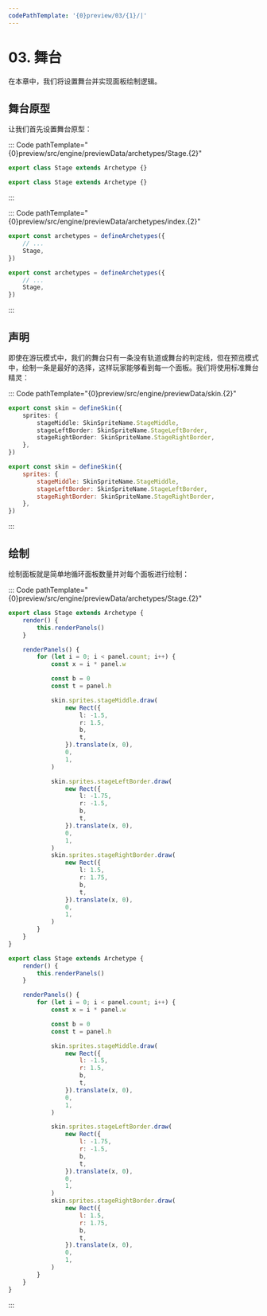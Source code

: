 ```yaml
---
codePathTemplate: '{0}preview/03/{1}/|'
---
```


# 03. 舞台

在本章中，我们将设置舞台并实现面板绘制逻辑。

## 舞台原型

让我们首先设置舞台原型：

::: Code pathTemplate="{0}preview/src/engine/previewData/archetypes/Stage.{2}"

```ts
export class Stage extends Archetype {}
```

```js
export class Stage extends Archetype {}
```

:::

::: Code pathTemplate="{0}preview/src/engine/previewData/archetypes/index.{2}"

```ts
export const archetypes = defineArchetypes({
    // ...
    Stage,
})
```

```js
export const archetypes = defineArchetypes({
    // ...
    Stage,
})
```

:::

## 声明

即使在游玩模式中，我们的舞台只有一条没有轨道或舞台的判定线，但在预览模式中，绘制一条是最好的选择，这样玩家能够看到每一个面板。我们将使用标准舞台精灵：

::: Code pathTemplate="{0}preview/src/engine/previewData/skin.{2}"

```ts
export const skin = defineSkin({
    sprites: {
        stageMiddle: SkinSpriteName.StageMiddle,
        stageLeftBorder: SkinSpriteName.StageLeftBorder,
        stageRightBorder: SkinSpriteName.StageRightBorder,
    },
})
```

```js
export const skin = defineSkin({
    sprites: {
        stageMiddle: SkinSpriteName.StageMiddle,
        stageLeftBorder: SkinSpriteName.StageLeftBorder,
        stageRightBorder: SkinSpriteName.StageRightBorder,
    },
})
```

:::

## 绘制

绘制面板就是简单地循环面板数量并对每个面板进行绘制：

::: Code pathTemplate="{0}preview/src/engine/previewData/archetypes/Stage.{2}"

```ts
export class Stage extends Archetype {
    render() {
        this.renderPanels()
    }

    renderPanels() {
        for (let i = 0; i < panel.count; i++) {
            const x = i * panel.w

            const b = 0
            const t = panel.h

            skin.sprites.stageMiddle.draw(
                new Rect({
                    l: -1.5,
                    r: 1.5,
                    b,
                    t,
                }).translate(x, 0),
                0,
                1,
            )

            skin.sprites.stageLeftBorder.draw(
                new Rect({
                    l: -1.75,
                    r: -1.5,
                    b,
                    t,
                }).translate(x, 0),
                0,
                1,
            )
            skin.sprites.stageRightBorder.draw(
                new Rect({
                    l: 1.5,
                    r: 1.75,
                    b,
                    t,
                }).translate(x, 0),
                0,
                1,
            )
        }
    }
}
```

```js
export class Stage extends Archetype {
    render() {
        this.renderPanels()
    }

    renderPanels() {
        for (let i = 0; i < panel.count; i++) {
            const x = i * panel.w

            const b = 0
            const t = panel.h

            skin.sprites.stageMiddle.draw(
                new Rect({
                    l: -1.5,
                    r: 1.5,
                    b,
                    t,
                }).translate(x, 0),
                0,
                1,
            )

            skin.sprites.stageLeftBorder.draw(
                new Rect({
                    l: -1.75,
                    r: -1.5,
                    b,
                    t,
                }).translate(x, 0),
                0,
                1,
            )
            skin.sprites.stageRightBorder.draw(
                new Rect({
                    l: 1.5,
                    r: 1.75,
                    b,
                    t,
                }).translate(x, 0),
                0,
                1,
            )
        }
    }
}
```

:::
